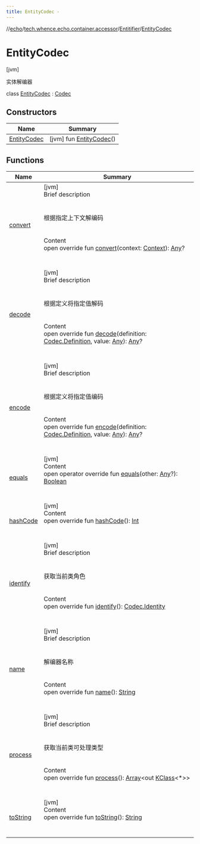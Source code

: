 ```yaml
---
title: EntityCodec -
---
```

//[echo](../../../index.md)/[tech.whence.echo.container.accessor](../../index.md)/[Entitifier](../index.md)/[EntityCodec](index.md)



# EntityCodec  
 [jvm] 

实体解编器

class [EntityCodec](index.md) : [Codec](../../../tech.whence.echo.codec/-codec/index.md)   


## Constructors  
  
|  Name|  Summary| 
|---|---|
| [EntityCodec](-entity-codec.md)|  [jvm] fun [EntityCodec](-entity-codec.md)()   <br>


## Functions  
  
|  Name|  Summary| 
|---|---|
| [convert](../../../tech.whence.echo.codec/-codec/convert.md)| [jvm]  <br>Brief description  <br><br><br>根据指定上下文解编码<br><br>  <br>Content  <br>open override fun [convert](../../../tech.whence.echo.codec/-codec/convert.md)(context: [Context](../../../tech.whence.echo.codec/-context/index.md)): [Any](https://kotlinlang.org/api/latest/jvm/stdlib/kotlin/-any/index.html)?  <br><br><br>
| [decode](decode.md)| [jvm]  <br>Brief description  <br><br><br>根据定义将指定值解码<br><br>  <br>Content  <br>open override fun [decode](decode.md)(definition: [Codec.Definition](../../../tech.whence.echo.codec/-codec/-definition/index.md), value: [Any](https://kotlinlang.org/api/latest/jvm/stdlib/kotlin/-any/index.html)): [Any](https://kotlinlang.org/api/latest/jvm/stdlib/kotlin/-any/index.html)?  <br><br><br>
| [encode](../../../tech.whence.echo.codec/-codec/encode.md)| [jvm]  <br>Brief description  <br><br><br>根据定义将指定值编码<br><br>  <br>Content  <br>open override fun [encode](../../../tech.whence.echo.codec/-codec/encode.md)(definition: [Codec.Definition](../../../tech.whence.echo.codec/-codec/-definition/index.md), value: [Any](https://kotlinlang.org/api/latest/jvm/stdlib/kotlin/-any/index.html)): [Any](https://kotlinlang.org/api/latest/jvm/stdlib/kotlin/-any/index.html)?  <br><br><br>
| [equals](../../../tech.whence.echo.webclient.response.exception/-response-unrecognized-exception/index.md#kotlin/Any/equals/#kotlin.Any?/PointingToDeclaration/)| [jvm]  <br>Content  <br>open operator override fun [equals](../../../tech.whence.echo.webclient.response.exception/-response-unrecognized-exception/index.md#kotlin/Any/equals/#kotlin.Any?/PointingToDeclaration/)(other: [Any](https://kotlinlang.org/api/latest/jvm/stdlib/kotlin/-any/index.html)?): [Boolean](https://kotlinlang.org/api/latest/jvm/stdlib/kotlin/-boolean/index.html)  <br><br><br>
| [hashCode](../../../tech.whence.echo.webclient.response.exception/-response-unrecognized-exception/index.md#kotlin/Any/hashCode/#/PointingToDeclaration/)| [jvm]  <br>Content  <br>open override fun [hashCode](../../../tech.whence.echo.webclient.response.exception/-response-unrecognized-exception/index.md#kotlin/Any/hashCode/#/PointingToDeclaration/)(): [Int](https://kotlinlang.org/api/latest/jvm/stdlib/kotlin/-int/index.html)  <br><br><br>
| [identify](../../../tech.whence.echo.codec/-codec/identify.md)| [jvm]  <br>Brief description  <br><br><br>获取当前类角色<br><br>  <br>Content  <br>open override fun [identify](../../../tech.whence.echo.codec/-codec/identify.md)(): [Codec.Identity](../../../tech.whence.echo.codec/-codec/-identity/index.md)  <br><br><br>
| [name](../../../tech.whence.echo.codec/-codec/name.md)| [jvm]  <br>Brief description  <br><br><br>解编器名称<br><br>  <br>Content  <br>open override fun [name](../../../tech.whence.echo.codec/-codec/name.md)(): [String](https://kotlinlang.org/api/latest/jvm/stdlib/kotlin/-string/index.html)  <br><br><br>
| [process](../../../tech.whence.echo.codec/-codec/process.md)| [jvm]  <br>Brief description  <br><br><br>获取当前类可处理类型<br><br>  <br>Content  <br>open override fun [process](../../../tech.whence.echo.codec/-codec/process.md)(): [Array](https://kotlinlang.org/api/latest/jvm/stdlib/kotlin/-array/index.html)<out [KClass](https://kotlinlang.org/api/latest/jvm/stdlib/kotlin.reflect/-k-class/index.html)<*>>  <br><br><br>
| [toString](../../../tech.whence.echo.webclient.response.exception/-response-unrecognized-exception/index.md#kotlin/Any/toString/#/PointingToDeclaration/)| [jvm]  <br>Content  <br>open override fun [toString](../../../tech.whence.echo.webclient.response.exception/-response-unrecognized-exception/index.md#kotlin/Any/toString/#/PointingToDeclaration/)(): [String](https://kotlinlang.org/api/latest/jvm/stdlib/kotlin/-string/index.html)  <br><br><br>

